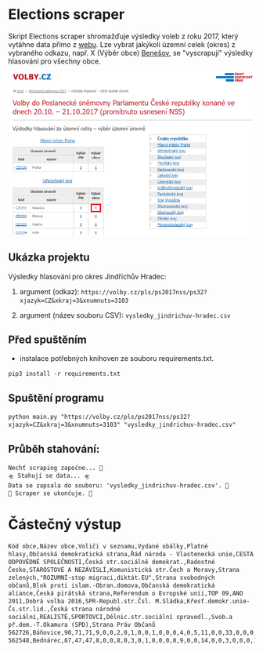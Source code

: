 # Elections scraper
Skript Elections scraper shromažďuje výsledky voleb z roku 2017, který vytáhne data přímo z [webu][1]. Lze vybrat jakýkoli územní celek (okres) z vybraného odkazu, např. X (Výběr obce) [Benešov][2], se "vyscrapují" výsledky hlasování pro všechny obce.

![image](ukazka_z_webu.png)

## Ukázka projektu

Výsledky hlasování pro okres Jindřichův Hradec:

1. argument (odkaz): ```https://volby.cz/pls/ps2017nss/ps32?xjazyk=CZ&xkraj=3&xnumnuts=3103```

2. argument (název souboru CSV): ```vysledky_jindrichuv-hradec.csv```

## Před spuštěním
- instalace potřebných knihoven ze souboru requirements.txt.

```
pip3 install -r requirements.txt
```

## Spuštění programu

```
python main.py "https://volby.cz/pls/ps2017nss/ps32?xjazyk=CZ&xkraj=3&xnumnuts=3103" "vysledky_jindrichuv-hradec.csv"
```

## Průběh stahování:
```
Nechť scraping započne... 👾
🛸 Stahují se data... 🛸
Data se zapsala do souboru: 'vysledky_jindrichuv-hradec.csv'. 🚨
📯 Scraper se ukončuje. 📯
```

# Částečný výstup

```
Kód obce,Název obce,Voliči v seznamu,Vydané obálky,Platné hlasy,Občanská demokratická strana,Řád národa - Vlastenecká unie,CESTA ODPOVĚDNÉ SPOLEČNOSTI,Česká str.sociálně demokrat.,Radostné Česko,STAROSTOVÉ A NEZÁVISLÍ,Komunistická str.Čech a Moravy,Strana zelených,"ROZUMNÍ-stop migraci,diktát.EU",Strana svobodných občanů,Blok proti islam.-Obran.domova,Občanská demokratická aliance,Česká pirátská strana,Referendum o Evropské unii,TOP 09,ANO 2011,Dobrá volba 2016,SPR-Republ.str.Čsl. M.Sládka,Křesť.demokr.unie-Čs.str.lid.,Česká strana národně sociální,REALISTÉ,SPORTOVCI,Dělnic.str.sociální spravedl.,Svob.a př.dem.-T.Okamura (SPD),Strana Práv Občanů
562726,Báňovice,90,71,71,9,0,0,2,0,1,0,0,1,0,0,0,4,0,5,11,0,0,33,0,0,0,0,5,0
562548,Bednárec,87,47,47,8,0,0,8,0,3,0,1,0,0,0,0,9,0,0,14,0,0,3,0,0,0,1,0,0
```

[1]: https://volby.cz/pls/ps2017nss/ps3?xjazyk=CZ
[2]: https://volby.cz/pls/ps2017nss/ps32?xjazyk=CZ&xkraj=2&xnumnuts=2101